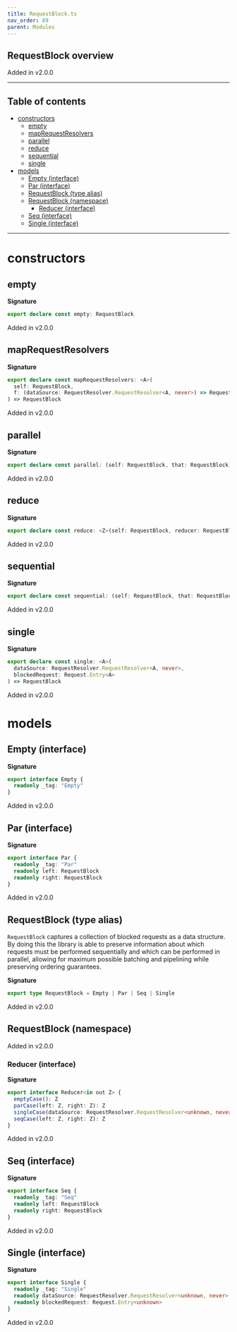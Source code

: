 ```yaml
---
title: RequestBlock.ts
nav_order: 89
parent: Modules
---
```


## RequestBlock overview

Added in v2.0.0

---

<h2 class="text-delta">Table of contents</h2>

- [constructors](#constructors)
  - [empty](#empty)
  - [mapRequestResolvers](#maprequestresolvers)
  - [parallel](#parallel)
  - [reduce](#reduce)
  - [sequential](#sequential)
  - [single](#single)
- [models](#models)
  - [Empty (interface)](#empty-interface)
  - [Par (interface)](#par-interface)
  - [RequestBlock (type alias)](#requestblock-type-alias)
  - [RequestBlock (namespace)](#requestblock-namespace)
    - [Reducer (interface)](#reducer-interface)
  - [Seq (interface)](#seq-interface)
  - [Single (interface)](#single-interface)

---

# constructors

## empty

**Signature**

```ts
export declare const empty: RequestBlock
```

Added in v2.0.0

## mapRequestResolvers

**Signature**

```ts
export declare const mapRequestResolvers: <A>(
  self: RequestBlock,
  f: (dataSource: RequestResolver.RequestResolver<A, never>) => RequestResolver.RequestResolver<A, never>
) => RequestBlock
```

Added in v2.0.0

## parallel

**Signature**

```ts
export declare const parallel: (self: RequestBlock, that: RequestBlock) => RequestBlock
```

Added in v2.0.0

## reduce

**Signature**

```ts
export declare const reduce: <Z>(self: RequestBlock, reducer: RequestBlock.Reducer<Z>) => Z
```

Added in v2.0.0

## sequential

**Signature**

```ts
export declare const sequential: (self: RequestBlock, that: RequestBlock) => RequestBlock
```

Added in v2.0.0

## single

**Signature**

```ts
export declare const single: <A>(
  dataSource: RequestResolver.RequestResolver<A, never>,
  blockedRequest: Request.Entry<A>
) => RequestBlock
```

Added in v2.0.0

# models

## Empty (interface)

**Signature**

```ts
export interface Empty {
  readonly _tag: "Empty"
}
```

Added in v2.0.0

## Par (interface)

**Signature**

```ts
export interface Par {
  readonly _tag: "Par"
  readonly left: RequestBlock
  readonly right: RequestBlock
}
```

Added in v2.0.0

## RequestBlock (type alias)

`RequestBlock` captures a collection of blocked requests as a data
structure. By doing this the library is able to preserve information about
which requests must be performed sequentially and which can be performed in
parallel, allowing for maximum possible batching and pipelining while
preserving ordering guarantees.

**Signature**

```ts
export type RequestBlock = Empty | Par | Seq | Single
```

Added in v2.0.0

## RequestBlock (namespace)

Added in v2.0.0

### Reducer (interface)

**Signature**

```ts
export interface Reducer<in out Z> {
  emptyCase(): Z
  parCase(left: Z, right: Z): Z
  singleCase(dataSource: RequestResolver.RequestResolver<unknown, never>, blockedRequest: Request.Entry<unknown>): Z
  seqCase(left: Z, right: Z): Z
}
```

Added in v2.0.0

## Seq (interface)

**Signature**

```ts
export interface Seq {
  readonly _tag: "Seq"
  readonly left: RequestBlock
  readonly right: RequestBlock
}
```

Added in v2.0.0

## Single (interface)

**Signature**

```ts
export interface Single {
  readonly _tag: "Single"
  readonly dataSource: RequestResolver.RequestResolver<unknown, never>
  readonly blockedRequest: Request.Entry<unknown>
}
```

Added in v2.0.0
